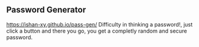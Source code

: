 ## Password Generator
https://ishan-xy.github.io/pass-gen/
Difficulty in thinking a password!, just click a button and there you go, you get a completly random and secure password.

